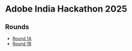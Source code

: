 # Adobe India Hackathon 2025

## Rounds

- [Round 1A](round1a/README.md)
- [Round 1B](round1b/README.md)
